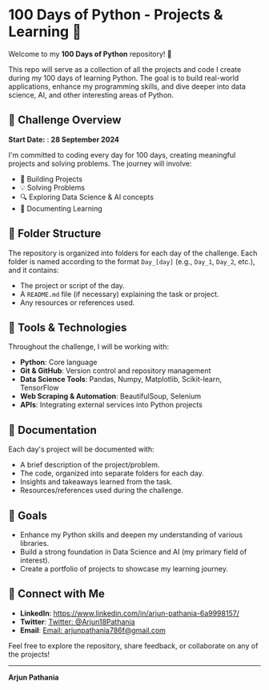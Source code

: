 # 100 Days of Python - Projects & Learning 🚀

Welcome to my **100 Days of Python** repository! 🎉

This repo will serve as a collection of all the projects and code I create during my 100 days of learning Python. The goal is to build real-world applications, enhance my programming skills, and dive deeper into data science, AI, and other interesting areas of Python.

## 📅 Challenge Overview

**Start Date:** : **28 September 2024**

I'm committed to coding every day for 100 days, creating meaningful projects and solving problems. The journey will involve:

- 📂 Building Projects
- 💡 Solving Problems
- 🔍 Exploring Data Science & AI concepts
- 📖 Documenting Learning

## 📁 Folder Structure

The repository is organized into folders for each day of the challenge. Each folder is named according to the format `Day_[day]` (e.g., `Day_1`, `Day_2`, etc.), and it contains:

- The project or script of the day.
- A `README.md` file (if necessary) explaining the task or project.
- Any resources or references used.

## 🔧 Tools & Technologies

Throughout the challenge, I will be working with:

- **Python**: Core language
- **Git & GitHub**: Version control and repository management
- **Data Science Tools**: Pandas, Numpy, Matplotlib, Scikit-learn, TensorFlow
- **Web Scraping & Automation**: BeautifulSoup, Selenium
- **APIs**: Integrating external services into Python projects

## 📜 Documentation

Each day's project will be documented with:

- A brief description of the project/problem.
- The code, organized into separate folders for each day.
- Insights and takeaways learned from the task.
- Resources/references used during the challenge.

## 🚀 Goals

- Enhance my Python skills and deepen my understanding of various libraries.
- Build a strong foundation in Data Science and AI (my primary field of interest).
- Create a portfolio of projects to showcase my learning journey.

## 🤝 Connect with Me

- **LinkedIn**: https://www.linkedin.com/in/arjun-pathania-6a9998157/
- **Twitter**: [Twitter: @Arjun18Pathania](https://x.com/Arjun18Pathania)
- **Email**: [Email: arjunpathania786f@gmail.com](mailto:arjunpathania786f@gmail.com)

Feel free to explore the repository, share feedback, or collaborate on any of the projects!

---
**Arjun Pathania**

